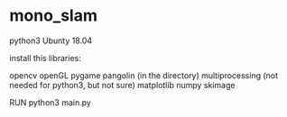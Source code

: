 # mono_slam
python3
Ubunty 18.04

install this libraries:

opencv
openGL
pygame
pangolin (in the directory)
multiprocessing (not needed for python3, but not sure)
matplotlib
numpy
skimage

RUN
python3 main.py
